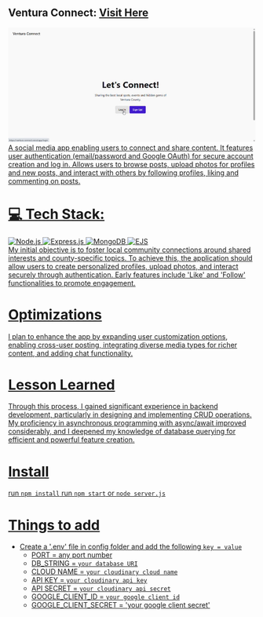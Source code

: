 ## Ventura Connect: <a href="https://ventura-connect.vercel.app">Visit Here</a>
<div align="center">
 <a href="https://ventura-connect.vercel.app">
 <img src="https://github.com/jjbcasas/ventura-connect/blob/main/ventura-connect.gif"
 </a>
</div>
   A social media app enabling users to connect and share content. It features user authentication (email/password and Google OAuth) for secure account creation and log in. Allows users to browse posts, upload photos for profiles and new posts, and interact with others by following profiles, liking and commenting on posts.
   
# 💻 Tech Stack:
![Node.js](https://img.shields.io/badge/Node.js-43853D?style=for-the-badge&logo=node.js&logoColor=white)
![Express.js](https://img.shields.io/badge/Express.js-000000?style=for-the-badge&logo=express&logoColor=white)
![MongoDB](https://img.shields.io/badge/MongoDB-47A248?style=for-the-badge&logo=mongodb&logoColor=white)
![EJS](https://img.shields.io/badge/EJS-F7DF1E?style=for-the-badge&logo=ejs&logoColor=black) <br>
  My initial objective is to foster local community connections around shared interests and county-specific topics. To achieve this, the application should allow users to create personalized profiles, upload photos, and interact securely through authentication. Early features include 'Like' and 'Follow' functionalities to promote engagement.

# Optimizations
  I plan to enhance the app by expanding user customization options, enabling cross-user posting, integrating diverse media types for richer content, and adding chat functionality.

# Lesson Learned
   Through this process, I gained significant experience in backend development, particularly in designing and implementing CRUD operations. My proficiency in asynchronous programming with async/await improved considerably, and I deepened my knowledge of database querying for efficient and powerful feature creation.

# Install
  run `npm install`
  run `npm start` or `node server.js`

# Things to add
  - Create a '.env' file in config folder and add the following `key = value`
    - PORT = any port number
    - DB_STRING = `your database URI`
    - CLOUD NAME = `your cloudinary cloud name`
    - API KEY = `your cloudinary api key`
    - API SECRET = `your cloudinary api secret`
    - GOOGLE_CLIENT_ID = `your google client id`
    - GOOGLE_CLIENT_SECRET = 'your google client secret'
